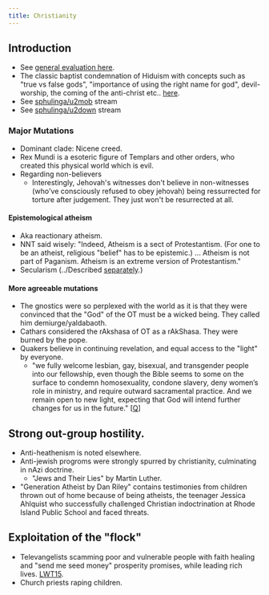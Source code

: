 ```yaml
---
title: Christianity
---
```

  

## Introduction

- See [general evaluation here](../abe-disease/).
- The classic baptist condemnation of Hiduism with concepts such as "true vs false gods", "importance of using the right name for god", devil-worship, the coming of the anti-christ etc.. [here](https://www.youtube.com/watch?v=r8nWky51XCc).
- See [sphulinga/u2mob](https://sphulinga.wordpress.com/category/twitter/u2mob/) stream
- See [sphulinga/u2down](https://sphulinga.wordpress.com/category/twitter/u2down/) stream

### Major Mutations

- Dominant clade: Nicene creed.
- Rex Mundi is a esoteric figure of Templars and other orders, who created this physical world which is evil.
- Regarding non-believers
    - Interestingly, Jehovah's witnesses don't believe in non-witnesses (who've consciously refused to obey jehovah) being ressurrected for torture after judgement. They just won't be resurrected at all.

#### Epistemological atheism

- Aka reactionary atheism.
- NNT said wisely: "Indeed,  Atheism is a sect of Protestantism. (For one to be an atheist, religious "belief" has to be epistemic.) ... Atheism is not part of Paganism.  Atheism is an extreme version of Protestantism."
- Secularism (../Described [separately](../0-theism/secularism/).)

#### More agreeable mutations

- The gnostics were so perplexed with the world as it is that they were convinced that the "God" of the OT must be a wicked being. They called him demiurge/yaldabaoth.
- Cathars considered the rAkshasa of OT as a rAkShasa. They were burned by the pope.
- Quakers believe in continuing revelation, and equal access to the "light" by everyone.
    - "we fully welcome lesbian, gay, bisexual, and transgender people into our fellowship, even though the Bible seems to some on the surface to condemn homosexuality, condone slavery, deny women’s role in ministry, and require outward sacramental practice.  And we remain open to new light, expecting that God will intend further changes for us in the future." \[[Q](http://www.nyym.org/?q=WhatQuakersBelieve)\]

## Strong out-group hostility.

- Anti-heathenism is noted elsewhere.
- Anti-jewish progroms were strongly spurred by christianity, culminating in nAzi doctrine.
    - "Jews and Their Lies" by Martin Luther.
- "Generation Atheist by Dan Riley" contains testimonies from children thrown out of home because of being atheists, the teenager Jessica Ahlquist who successfully challenged Christian indoctrination at Rhode Island Public School and faced threats.

## Exploitation of the "flock"

- Televangelists scamming poor and vulnerable people with faith healing and "send me seed money" prosperity promises, while leading rich lives. [LWT15](https://www.youtube.com/watch?v=7y1xJAVZxXg).
- Church priests raping children.
